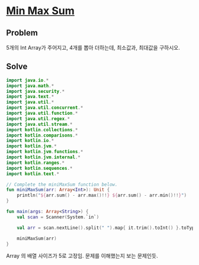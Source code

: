 # [Min Max Sum](https://www.hackerrank.com/challenges/mini-max-sum/problem)
## Problem
5개의 Int Array가 주어지고, 4개를 뽑아 더하는데, 최소값과, 최대값을 구하시오.

## Solve
```kotlin
import java.io.*
import java.math.*
import java.security.*
import java.text.*
import java.util.*
import java.util.concurrent.*
import java.util.function.*
import java.util.regex.*
import java.util.stream.*
import kotlin.collections.*
import kotlin.comparisons.*
import kotlin.io.*
import kotlin.jvm.*
import kotlin.jvm.functions.*
import kotlin.jvm.internal.*
import kotlin.ranges.*
import kotlin.sequences.*
import kotlin.text.*

// Complete the miniMaxSum function below.
fun miniMaxSum(arr: Array<Int>): Unit {
    println("${arr.sum() - arr.max()!!} ${arr.sum() - arr.min()!!}")
}

fun main(args: Array<String>) {
    val scan = Scanner(System.`in`)

    val arr = scan.nextLine().split(" ").map{ it.trim().toInt() }.toTypedArray()

    miniMaxSum(arr)
}
```
Array 의 배열 사이즈가 5로 고정임. 문제를 이해했는지 보는 문제인듯.
